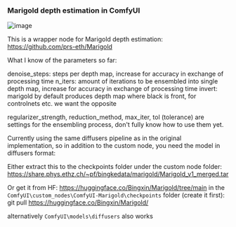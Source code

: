 ### Marigold depth estimation in ComfyUI

![image](https://github.com/kijai/ComfyUI-Marigold/assets/40791699/a08bc56a-334f-4c32-9fdc-1daa44729905)

This is a wrapper node for Marigold depth estimation:
https://github.com/prs-eth/Marigold

What I know of the parameters so far:

denoise_steps: steps per depth map, increase for accuracy in exchange of processing time
n_iters: amount of iterations to be ensembled into single depth map, increase for accuracy in exchange of processing time
invert: marigold by default produces depth map where black is front, for controlnets etc. we want the opposite

regularizer_strength, reduction_method, max_iter, tol (tolerance) are settings for the ensembling process, don't fully know how to use them yet.


Currently using the same diffusers pipeline as in the original implementation, so in addition to the custom node, you need the model in diffusers format:

Either extract this to the checkpoints folder under the custom node folder:
https://share.phys.ethz.ch/~pf/bingkedata/marigold/Marigold_v1_merged.tar

Or get it from HF: https://huggingface.co/Bingxin/Marigold/tree/main
in the `ComfyUI\custom_nodes\ComfyUI-Marigold\checkpoints` folder (create it first): git pull https://huggingface.co/Bingxin/Marigold/

alternatively `ComfyUI\models\diffusers` also works

